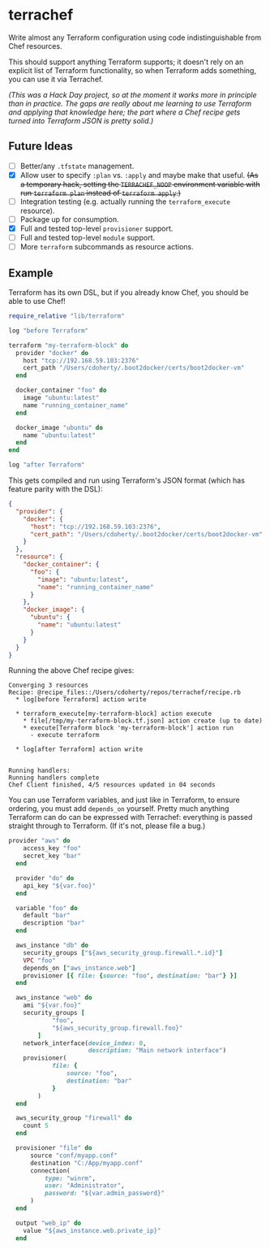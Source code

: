 # terrachef
Write almost any Terraform configuration using code indistinguishable from Chef resources.

This should support anything Terraform supports; it doesn't rely on an explicit list of Terraform functionality, so when Terraform adds something, you can use it via Terrachef.

_(This was a Hack Day project, so at the moment it works more in principle than in practice. The gaps are really about me learning to use Terraform and applying that knowledge here; the part where a Chef recipe gets turned into Terraform JSON is pretty solid.)_


## Future Ideas

- [ ] Better/any `.tfstate` management.
- [x] Allow user to specify `:plan` vs. `:apply` and maybe make that useful. <strike>(As a temporary hack, setting the `TERRACHEF_NOOP` environment variable with run `terraform plan` instead of `terraform apply`.)</strike>
- [ ] Integration testing (e.g. actually running the `terraform_execute` resource).
- [ ] Package up for consumption.
- [x] Full and tested top-level `provisioner` support.
- [ ] Full and tested top-level `module` support.
- [ ] More `terraform` subcommands as resource actions.

## Example

Terraform has its own DSL, but if you already know Chef, you should be able to use Chef!

```ruby
require_relative "lib/terraform"

log "before Terraform"

terraform "my-terraform-block" do
  provider "docker" do
    host "tcp://192.168.59.103:2376"
    cert_path "/Users/cdoherty/.boot2docker/certs/boot2docker-vm"
  end

  docker_container "foo" do
    image "ubuntu:latest"
    name "running_container_name"
  end

  docker_image "ubuntu" do
    name "ubuntu:latest"
  end
end

log "after Terraform"
```

This gets compiled and run using Terraform's JSON format (which has feature parity with the DSL):

```json
{
  "provider": {
    "docker": {
      "host": "tcp://192.168.59.103:2376",
      "cert_path": "/Users/cdoherty/.boot2docker/certs/boot2docker-vm"
    }
  },
  "resource": {
    "docker_container": {
      "foo": {
        "image": "ubuntu:latest",
        "name": "running_container_name"
      }
    },
    "docker_image": {
      "ubuntu": {
        "name": "ubuntu:latest"
      }
    }
  }
}
```

Running the above Chef recipe gives:

```
Converging 3 resources
Recipe: @recipe_files::/Users/cdoherty/repos/terrachef/recipe.rb
  * log[before Terraform] action write

  * terraform_execute[my-terraform-block] action execute
    * file[/tmp/my-terraform-block.tf.json] action create (up to date)
    * execute[Terraform block 'my-terraform-block'] action run
      - execute terraform

  * log[after Terraform] action write


Running handlers:
Running handlers complete
Chef Client finished, 4/5 resources updated in 04 seconds
```

You can use Terraform variables, and just like in Terraform, to ensure ordering, you must add `depends_on` yourself. Pretty much anything Terraform can do can be expressed with Terrachef: everything is passed straight through to Terraform. (If it's not, please file a bug.)

```ruby  
provider "aws" do
    access_key "foo"
    secret_key "bar"
  end

  provider "do" do
    api_key "${var.foo}"
  end

  variable "foo" do
    default "bar"
    description "bar"
  end

  aws_instance "db" do
    security_groups ["${aws_security_group.firewall.*.id}"]
    VPC "foo"
    depends_on ["aws_instance.web"]
    provisioner [{ file: {source: "foo", destination: "bar"} }]
  end

  aws_instance "web" do
    ami "${var.foo}"
    security_groups [
            "foo",
            "${aws_security_group.firewall.foo}"
        ]
    network_interface(device_index: 0,
                      description: "Main network interface")
    provisioner(
            file: {
                source: "foo",
                destination: "bar"
            }
        )
  end

  aws_security_group "firewall" do
    count 5
  end

  provisioner "file" do
      source "conf/myapp.conf"
      destination "C:/App/myapp.conf"
      connection(
          type: "winrm",
          user: "Administrator",
          password: "${var.admin_password}"
      )
  end

  output "web_ip" do
    value "${aws_instance.web.private_ip}"
  end

```
